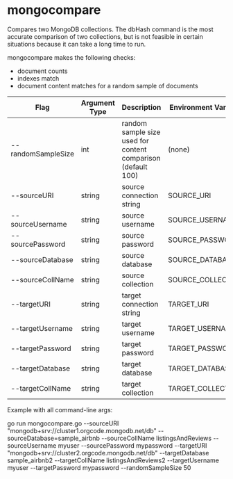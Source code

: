 # mongocompare
Compares two MongoDB collections. The dbHash command is the most accurate comparison of two collections, but is not feasible in certain situations because it can take a long time to run. 

mongocompare makes the following checks:

* document counts
* indexes match
* document content matches for a random sample of documents



|   Flag     |  Argument Type  |  Description    |  Environment Variable    |
| ---------- | --------------- | --------------- | ------------------------ |    
| --randomSampleSize | int | random sample size used for content comparison (default 100) | (none) |
| --sourceURI | string | source connection string | SOURCE_URI |
| --sourceUsername | string | source username | SOURCE_USERNAME |
| --sourcePassword | string | source password | SOURCE_PASSWORD |
| --sourceDatabase | string | source database | SOURCE_DATABASE |
| --sourceCollName | string | source collection | SOURCE_COLLECTION |
| --targetURI | string | target connection string | TARGET_URI |
| --targetUsername | string | target username | TARGET_USERNAME |
| --targetPassword | string | target password | TARGET_PASSWORD |
| --targetDatabase | string | target database | TARGET_DATABASE |
| --targetCollName | string | target collection | TARGET_COLLECTION |


Example with all command-line args:

go run mongocompare.go --sourceURI "mongodb+srv://cluster1.orgcode.mongodb.net/db" --sourceDatabase=sample_airbnb --sourceCollName listingsAndReviews --sourceUsername myuser --sourcePassword mypassword --targetURI "mongodb+srv://cluster2.orgcode.mongodb.net/db" --targetDatabase sample_airbnb2 --targetCollName listingsAndReviews2 --targetUsername myuser --targetPassword mypassword --randomSampleSize 50
